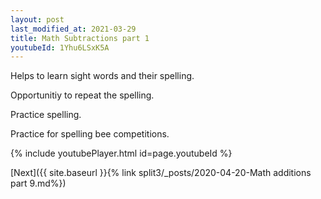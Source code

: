 ```yaml
---
layout: post
last_modified_at: 2021-03-29
title: Math Subtractions part 1
youtubeId: 1Yhu6LSxK5A
---
```

 
 
Helps to learn sight words and their spelling.

Opportunitiy to repeat the spelling. 

Practice spelling. 
 
Practice for spelling bee competitions. 
 
{% include youtubePlayer.html id=page.youtubeId %}
 
 

[Next]({{ site.baseurl }}{% link  split3/_posts/2020-04-20-Math additions part 9.md%})
 
